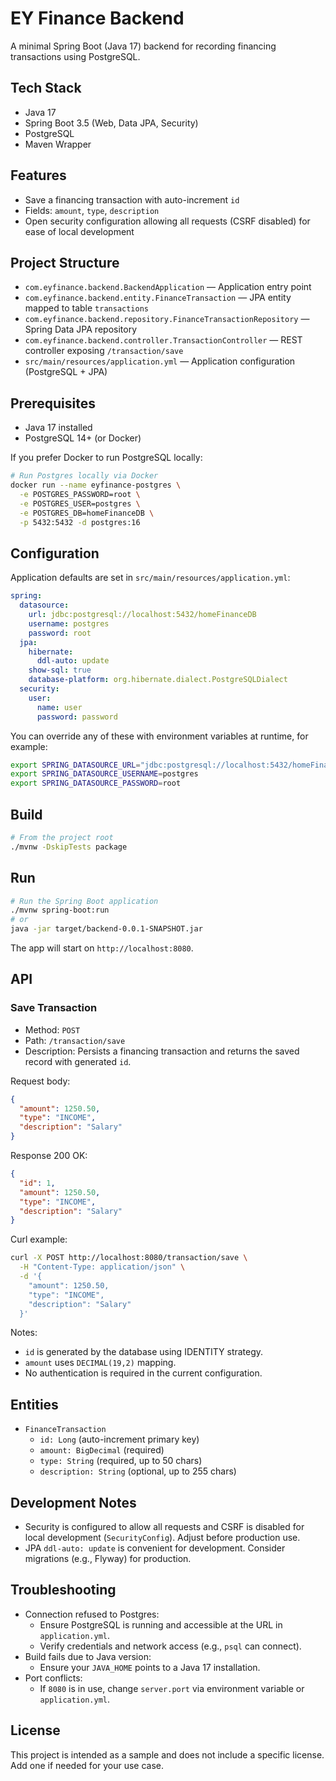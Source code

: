 # EY Finance Backend

A minimal Spring Boot (Java 17) backend for recording financing transactions using PostgreSQL.

## Tech Stack
- Java 17
- Spring Boot 3.5 (Web, Data JPA, Security)
- PostgreSQL
- Maven Wrapper

## Features
- Save a financing transaction with auto-increment `id`
- Fields: `amount`, `type`, `description`
- Open security configuration allowing all requests (CSRF disabled) for ease of local development

## Project Structure
- `com.eyfinance.backend.BackendApplication` — Application entry point
- `com.eyfinance.backend.entity.FinanceTransaction` — JPA entity mapped to table `transactions`
- `com.eyfinance.backend.repository.FinanceTransactionRepository` — Spring Data JPA repository
- `com.eyfinance.backend.controller.TransactionController` — REST controller exposing `/transaction/save`
- `src/main/resources/application.yml` — Application configuration (PostgreSQL + JPA)

## Prerequisites
- Java 17 installed
- PostgreSQL 14+ (or Docker)

If you prefer Docker to run PostgreSQL locally:
```bash
# Run Postgres locally via Docker
docker run --name eyfinance-postgres \
  -e POSTGRES_PASSWORD=root \
  -e POSTGRES_USER=postgres \
  -e POSTGRES_DB=homeFinanceDB \
  -p 5432:5432 -d postgres:16
```

## Configuration
Application defaults are set in `src/main/resources/application.yml`:

```yaml
spring:
  datasource:
    url: jdbc:postgresql://localhost:5432/homeFinanceDB
    username: postgres
    password: root
  jpa:
    hibernate:
      ddl-auto: update
    show-sql: true
    database-platform: org.hibernate.dialect.PostgreSQLDialect
  security:
    user:
      name: user
      password: password
```

You can override any of these with environment variables at runtime, for example:
```bash
export SPRING_DATASOURCE_URL="jdbc:postgresql://localhost:5432/homeFinanceDB"
export SPRING_DATASOURCE_USERNAME=postgres
export SPRING_DATASOURCE_PASSWORD=root
```

## Build
```bash
# From the project root
./mvnw -DskipTests package
```

## Run
```bash
# Run the Spring Boot application
./mvnw spring-boot:run
# or
java -jar target/backend-0.0.1-SNAPSHOT.jar
```

The app will start on `http://localhost:8080`.

## API

### Save Transaction
- Method: `POST`
- Path: `/transaction/save`
- Description: Persists a financing transaction and returns the saved record with generated `id`.

Request body:
```json
{
  "amount": 1250.50,
  "type": "INCOME",
  "description": "Salary"
}
```

Response 200 OK:
```json
{
  "id": 1,
  "amount": 1250.50,
  "type": "INCOME",
  "description": "Salary"
}
```

Curl example:
```bash
curl -X POST http://localhost:8080/transaction/save \
  -H "Content-Type: application/json" \
  -d '{
    "amount": 1250.50,
    "type": "INCOME",
    "description": "Salary"
  }'
```

Notes:
- `id` is generated by the database using IDENTITY strategy.
- `amount` uses `DECIMAL(19,2)` mapping.
- No authentication is required in the current configuration.

## Entities
- `FinanceTransaction`
  - `id: Long` (auto-increment primary key)
  - `amount: BigDecimal` (required)
  - `type: String` (required, up to 50 chars)
  - `description: String` (optional, up to 255 chars)

## Development Notes
- Security is configured to allow all requests and CSRF is disabled for local development (`SecurityConfig`). Adjust before production use.
- JPA `ddl-auto: update` is convenient for development. Consider migrations (e.g., Flyway) for production.

## Troubleshooting
- Connection refused to Postgres:
  - Ensure PostgreSQL is running and accessible at the URL in `application.yml`.
  - Verify credentials and network access (e.g., `psql` can connect).
- Build fails due to Java version:
  - Ensure your `JAVA_HOME` points to a Java 17 installation.
- Port conflicts:
  - If `8080` is in use, change `server.port` via environment variable or `application.yml`.

## License
This project is intended as a sample and does not include a specific license. Add one if needed for your use case.
